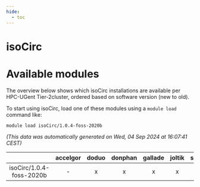 ```yaml
---
hide:
  - toc
---
```


isoCirc
=======

# Available modules


The overview below shows which isoCirc installations are available per HPC-UGent Tier-2cluster, ordered based on software version (new to old).

To start using isoCirc, load one of these modules using a `module load` command like:

```shell
module load isoCirc/1.0.4-foss-2020b
```

*(This data was automatically generated on Wed, 04 Sep 2024 at 16:07:41 CEST)*  

| |accelgor|doduo|donphan|gallade|joltik|shinx|skitty|
| :---: | :---: | :---: | :---: | :---: | :---: | :---: | :---: |
|isoCirc/1.0.4-foss-2020b|-|x|x|x|x|-|x|
